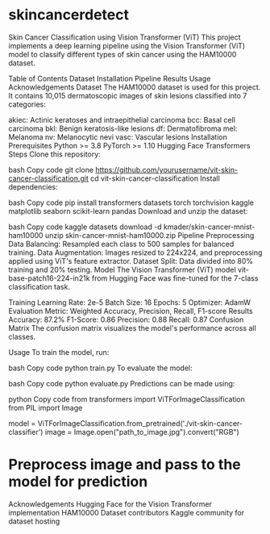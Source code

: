 # skincancerdetect
Skin Cancer Classification using Vision Transformer (ViT)
This project implements a deep learning pipeline using the Vision Transformer (ViT) model to classify different types of skin cancer using the HAM10000 dataset.

Table of Contents
Dataset
Installation
Pipeline
Results
Usage
Acknowledgements
Dataset
The HAM10000 dataset is used for this project. It contains 10,015 dermatoscopic images of skin lesions classified into 7 categories:

akiec: Actinic keratoses and intraepithelial carcinoma
bcc: Basal cell carcinoma
bkl: Benign keratosis-like lesions
df: Dermatofibroma
mel: Melanoma
nv: Melanocytic nevi
vasc: Vascular lesions
Installation
Prerequisites
Python >= 3.8
PyTorch >= 1.10
Hugging Face Transformers
Steps
Clone this repository:

bash
Copy code
git clone https://github.com/yourusername/vit-skin-cancer-classification.git
cd vit-skin-cancer-classification
Install dependencies:

bash
Copy code
pip install transformers datasets torch torchvision kaggle matplotlib seaborn scikit-learn pandas
Download and unzip the dataset:

bash
Copy code
kaggle datasets download -d kmader/skin-cancer-mnist-ham10000
unzip skin-cancer-mnist-ham10000.zip
Pipeline
Preprocessing
Data Balancing: Resampled each class to 500 samples for balanced training.
Data Augmentation: Images resized to 224x224, and preprocessing applied using ViT's feature extractor.
Dataset Split: Data divided into 80% training and 20% testing.
Model
The Vision Transformer (ViT) model vit-base-patch16-224-in21k from Hugging Face was fine-tuned for the 7-class classification task.

Training
Learning Rate: 2e-5
Batch Size: 16
Epochs: 5
Optimizer: AdamW
Evaluation Metric: Weighted Accuracy, Precision, Recall, F1-score
Results
Accuracy: 87.2%
F1-Score: 0.86
Precision: 0.88
Recall: 0.87
Confusion Matrix
The confusion matrix visualizes the model's performance across all classes.

Usage
To train the model, run:

bash
Copy code
python train.py
To evaluate the model:

bash
Copy code
python evaluate.py
Predictions can be made using:

python
Copy code
from transformers import ViTForImageClassification
from PIL import Image

model = ViTForImageClassification.from_pretrained('./vit-skin-cancer-classifier')
image = Image.open("path_to_image.jpg").convert("RGB")
# Preprocess image and pass to the model for prediction
Acknowledgements
Hugging Face for the Vision Transformer implementation
HAM10000 Dataset contributors
Kaggle community for dataset hosting
